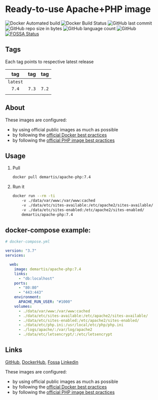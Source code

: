 Ready-to-use Apache+PHP image
=============================



![Docker Automated build](https://img.shields.io/docker/cloud/automated/demartis/apache-php)
![Docker Build Status](https://img.shields.io/docker/cloud/build/demartis/apache-php)
![GitHub last commit](https://img.shields.io/github/last-commit/demartis/docker-php-apache.svg)
![GitHub repo size in bytes](https://img.shields.io/github/repo-size/demartis/docker-php-apache.svg)
![GitHub language count](https://img.shields.io/github/languages/count/demartis/docker-php-apache.svg)
![GitHub](https://img.shields.io/github/license/demartis/docker-php-apache)
[![FOSSA Status](https://app.fossa.com/api/projects/git%2Bgithub.com%2Fdemartis%2Fdocker-php-apache.svg?type=shield)](https://app.fossa.com/projects/git%2Bgithub.com%2Fdemartis%2Fdocker-php-apache?ref=badge_shield)


## Tags 

Each tag points to respective latest release

|       tag        |       tag        |       tag        |
|:----------------:|:----------------:|:----------------:|
|     `latest`     |                  |                  |
|      `7.4`       |      `7.3`       |      `7.2`       |
|                  |                  |                  |

## About
These images are configured:
- by using official public images as much as possible 
- by following the [official Docker best practices](https://docs.docker.com/develop/develop-images/dockerfile_best-practices/)
- by following the [official PHP image best practices](https://hub.docker.com/_/php)

## Usage

1. Pull

    ```bash
    docker pull demartis/apache-php:7.4
    ```
2. Run it

    ```bash
    docker run --rm -ti 
        -v ./data/var/www:/var/www:cached
        -v ./data/etc/sites-available:/etc/apache2/sites-available/
        -v ./data/etc/sites-enabled:/etc/apache2/sites-enabled/ 
        demartis/apache-php:7.4  
    ```

## docker-compose example:
```yaml
# docker-compose.yml

version: "3.7"
services:

  web:
    image: demartis/apache-php:7.4
    links:
      - "db:localhost"
    ports:
      - "80:80"
      - "443:443"
    environment:
      APACHE_RUN_USER: "#1000"
    volumes:
      - ./data/var/www:/var/www:cached
      - ./data/etc/sites-available:/etc/apache2/sites-available/
      - ./data/etc/sites-enabled:/etc/apache2/sites-enabled/
      - ./data/etc/php.ini:/usr/local/etc/php/php.ini
      - ./logs/apache/:/var/log/apache2
      - ./data/etc/letsencrypt/:/etc/letsencrypt
```

## Links
[GitHub](https://github.com/demartis/docker-php-apache), 
[DockerHub](https://hub.docker.com/repository/docker/demartis/apache-php), 
[Fossa](https://app.fossa.com/projects/git%2Bgithub.com%2Fdemartis%2Fdocker-php-apache)
[Linkedin](https://www.linkedin.com/in/rdemartis)


These images are configured:
- by using official public images as much as possible 
- by following the [official Docker best practices](https://docs.docker.com/develop/develop-images/dockerfile_best-practices/)
- by following the [official PHP image best practices](https://hub.docker.com/_/php)
